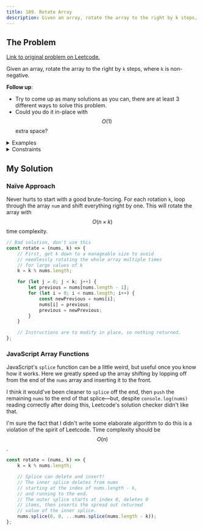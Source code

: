 ```yaml
---
title: 189. Rotate Array
description: Given an array, rotate the array to the right by k steps, where k is non-negative.
---
```


## The Problem

[Link to original problem on Leetcode.](https://leetcode.com/problems/rotate-array/)

Given an array, rotate the array to the right by `k` steps, where `k` is non-negative.

**Follow up**:

- Try to come up as many solutions as you can, there are at least 3 different ways to solve this problem.
- Could you do it in-place with $$O(1)$$ extra space?

<details>
<summary>Examples</summary>

Example 1:

```
Input: nums = [1,2,3,4,5,6,7], k = 3
Output: [5,6,7,1,2,3,4]

Explanation:
rotate 1 steps to the right: [7,1,2,3,4,5,6]
rotate 2 steps to the right: [6,7,1,2,3,4,5]
rotate 3 steps to the right: [5,6,7,1,2,3,4]
```

Example 2:

```
Input: nums = [-1,-100,3,99], k = 2
Output: [3,99,-1,-100]

Explanation:
rotate 1 steps to the right: [99,-1,-100,3]
rotate 2 steps to the right: [3,99,-1,-100]
```

</details>

<details>
<summary>Constraints</summary>

- 1 <= `nums.length` <= 2 \* 10<sup>4</sup>
- -2<sup>31</sup> <= `nums[i]` <= 2<sup>31</sup> - 1
- 0 <= k <= 10<sup>5</sup>
</details>

## My Solution

### Naïve Approach

Never hurts to start with a good brute-forcing. For each rotation `k`, loop through the array `num` and shift everything right by one. This will rotate the array with $$O(n \times k)$$ time complexity.

```javascript
// Bad solution, don't use this
const rotate = (nums, k) => {
	// First, get k down to a manageable size to avoid
	// needlessly rotating the whole array multiple times
	// for large values of k
	k = k % nums.length;

	for (let j = 0; j < k; j++) {
		let previous = nums[nums.length - 1];
		for (let i = 0; i < nums.length; i++) {
			const newPrevious = nums[i];
			nums[i] = previous;
			previous = newPrevious;
		}
	}

	// Instructions are to modify in place, so nothing returned.
};
```

### JavaScript Array Functions

JavaScript's `splice` function can be a little weird, but useful once you know how it works. Here we greatly speed up the array shifting by lopping off from the end of the `nums` array and inserting it to the front.

I think it would've been cleaner to `splice` off the end, then `push` the remaining `nums` to the end of that splice—but, despite `console.log(nums)` reading correctly after doing this, Leetcode's solution checker didn't like that.

I'm sure the fact that I didn't write some elaborate algorithm to do this is a violation of the spirit of Leetcode. Time complexity should be $$O(n)$$.

```javascript
const rotate = (nums, k) => {
	k = k % nums.length;

	// Splice can delete and insert!
	// The inner splice deletes from nums
	// starting at the index of nums.length - k,
	// and running to the end.
	// The outer splice starts at index 0, deletes 0
	// items, then inserts the spread out returned
	// value of the inner splice.
	nums.splice(0, 0, ...nums.splice(nums.length - k));
};
```
